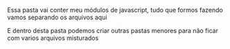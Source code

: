 Essa pasta vai conter meu módulos de javascript, tudo que formos fazendo vamos separando os arquivos aqui

E dentro desta pasta podemos criar outras pastas menores para não ficar com varios arquivos misturados